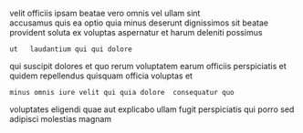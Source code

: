<!--
title: Synergistic zero tolerance concept
author: Meaghan
date: 2015-02-18-1658
link: 2015-02-18-1658-synergistic-zero-tolerance-concept
tags: [CSS3,search,premium,canvas]
-->

velit officiis ipsam   beatae vero omnis
vel ullam sint  
accusamus quis ea optio quia minus deserunt dignissimos
sit  beatae provident soluta
ex voluptas aspernatur et  harum deleniti possimus
 	ut   laudantium qui qui dolore
qui suscipit   dolores
 et quo  rerum  voluptatem earum
officiis perspiciatis et quidem repellendus quisquam officia voluptas  et
 	minus omnis iure velit qui quia dolore  consequatur quo
 voluptates eligendi quae aut explicabo
ullam fugit perspiciatis
qui porro  sed
 adipisci molestias magnam